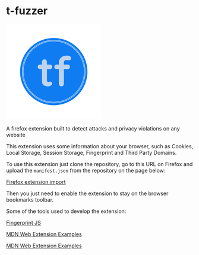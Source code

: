 # t-fuzzer

<img src="https://github.com/AntonioFuziy/t-fuzzer/blob/main/icons/tf-logos_transparent.png?raw=true" width="256" height="256" style="text-align: center;"/>

A firefox extension built to detect attacks and privacy violations on any website

This extension uses some information about your browser, such as Cookies, Local Storage, Session Storage, Fingerprint and Third Party Domains.

To use this extension just clone the repository, go to this URL on Firefox and upload the `manifest.json` from the repository on the page below:

<a href="about:debugging#/runtime/this-firefox" target="_blank">Firefox extension import</a>

Then you just need to enable the extension to stay on the browser bookmarks toolbar.

Some of the tools used to develop the extension:

<a href="https://fingerprintjs.com/" target="_blank">Fingerprint JS</a>

<a href="https://github.com/mdn/webextensions-examples" target="_blank">MDN Web Extension Examples</a>

<a href="https://developer.mozilla.org/en-US/docs/Mozilla/Add-ons/WebExtensions" target="_blank">MDN Web Extension Examples</a>